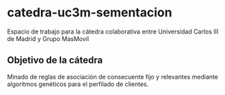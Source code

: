 # catedra-uc3m-sementacion
Espacio de trabajo para la cátedra colaborativa entre Universidad Carlos III de Madrid y Grupo MasMovil

## Objetivo de la cátedra
Minado de reglas de asociación de consecuente fijo y relevantes mediante algoritmos genéticos para el perfilado de clientes.

